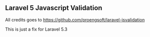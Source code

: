 ## Laravel 5 Javascript Validation

All credits goes to https://github.com/proengsoft/laravel-jsvalidation

This is just a fix for Laravel 5.3

